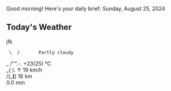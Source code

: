 Good morning! Here's your daily brief:
Sunday, August 25, 2024
## Today's Weather
jfk

     \  /       Partly cloudy
   _ /"".-.     +23(25) °C     
     \_(   ).   ↑ 19 km/h      
     /(___(__)  16 km          
                0.0 mm         
